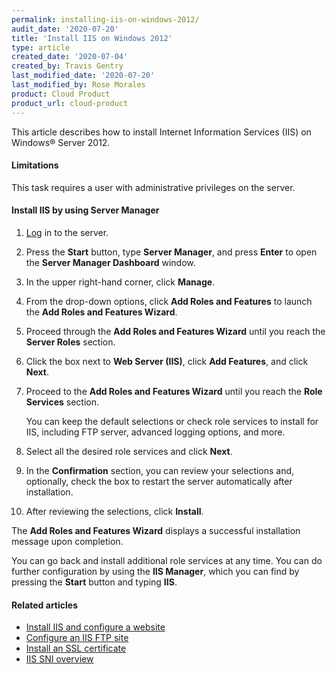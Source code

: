 ```yaml
---
permalink: installing-iis-on-windows-2012/
audit_date: '2020-07-20'
title: 'Install IIS on Windows 2012'
type: article
created_date: '2020-07-04'
created_by: Travis Gentry
last_modified_date: '2020-07-20'
last_modified_by: Rose Morales
product: Cloud Product
product_url: cloud-product
---
```


This article describes how to install Internet Information
Services (IIS) on Windows&reg; Server 2012.

#### Limitations

This task requires a user with administrative privileges on the server.

#### Install IIS by using Server Manager

1. [Log](https://support.rackspace.com/how-to/connect-to-a-cloud-server/) in to
   the server.

2. Press the **Start** button, type **Server Manager**, and press **Enter** to open
   the **Server Manager Dashboard** window.

3. In the upper right-hand corner, click **Manage**.

4. From the drop-down options, click **Add Roles and Features** to launch
   the **Add Roles and Features Wizard**.

5. Proceed through the **Add Roles and Features Wizard** until you reach the
   **Server Roles** section.

6. Click the box next to **Web Server (IIS)**, click **Add Features**, and click
   **Next**.

7. Proceed to the **Add Roles and Features Wizard** until you reach the
   **Role Services** section.

    You can keep the default selections or check role services to install
    for IIS, including FTP server, advanced logging options, and more.

10. Select all the desired role services and click **Next**.

11. In the **Confirmation** section, you can review your selections and,
    optionally, check the box to restart the server automatically after installation.

12. After reviewing the selections, click **Install**.

The **Add Roles and Features Wizard** displays a successful installation
message upon completion.

You can go back and install additional role services at any time. You can do further
configuration by using the **IIS Manager**, which you can find by pressing the **Start**
button and typing **IIS**.

#### Related articles

- [Install IIS and configure a
  website](https://support.rackspace.com/how-to/install-iis-and-configure-a-website/)
- [Configure an IIS FTP
  site](https://support.rackspace.com/how-to/configure-an-iis-ftp-site/)
- [Install an SSL
  certificate](https://support.rackspace.com/how-to/install-an-ssl-certificate/)
- [IIS SNI overview](https://support.rackspace.com/how-to/iis-sni-overview/)
